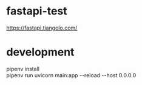 # fastapi-test
https://fastapi.tiangolo.com/

# development
pipenv install  
pipenv run uvicorn main:app --reload --host 0.0.0.0